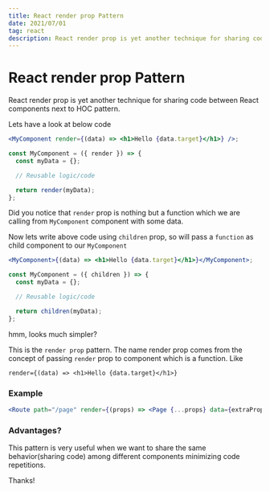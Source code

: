 ```yaml
---
title: React render prop Pattern
date: 2021/07/01
tag: react
description: React render prop is yet another technique for sharing code between React components next to HOC pattern.
---
```


# React render prop Pattern

React render prop is yet another technique for sharing code between React components next to HOC pattern.

Lets have a look at below code

```jsx
<MyComponent render={(data) => <h1>Hello {data.target}</h1>} />;

const MyComponent = ({ render }) => {
  const myData = {};

  // Reusable logic/code

  return render(myData);
};
```

Did you notice that `render` prop is nothing but a function which we are calling from `MyComponent` component with some data.

Now lets write above code using `children` prop, so will pass a `function` as child component to our `MyComponent`

```jsx
<MyComponent>{(data) => <h1>Hello {data.target}</h1>}</MyComponent>;

const MyComponent = ({ children }) => {
  const myData = {};

  // Reusable logic/code

  return children(myData);
};
```

hmm, looks much simpler?

This is the `render prop` pattern. The name render prop comes from the concept of passing `render` prop to component which is a function.
Like

```
render={(data) => <h1>Hello {data.target}</h1>}
```

### Example

```jsx
<Route path="/page" render={(props) => <Page {...props} data={extraProps} />} />
```

### Advantages?

This pattern is very useful when we want to share the same behavior(sharing code) among different components minimizing code repetitions.

Thanks!
